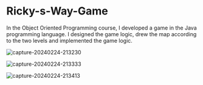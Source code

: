 # Ricky-s-Way-Game
In the Object Oriented Programming course, I developed a game in the Java programming language. I designed the game logic, drew the map according to the two levels and implemented the game logic.

![capture-20240224-213230](https://github.com/lungu-stefania-paraschiva/Ricky-s-Way-Game/assets/102326882/02b13a15-2a24-48ca-bb10-4997887e9581)

![capture-20240224-213333](https://github.com/lungu-stefania-paraschiva/Ricky-s-Way-Game/assets/102326882/79b155b1-bf49-494c-921f-14ded17e9c6f)

![capture-20240224-213413](https://github.com/lungu-stefania-paraschiva/Ricky-s-Way-Game/assets/102326882/b45547c3-7290-4bf8-90d2-0b39fdb8db01)

